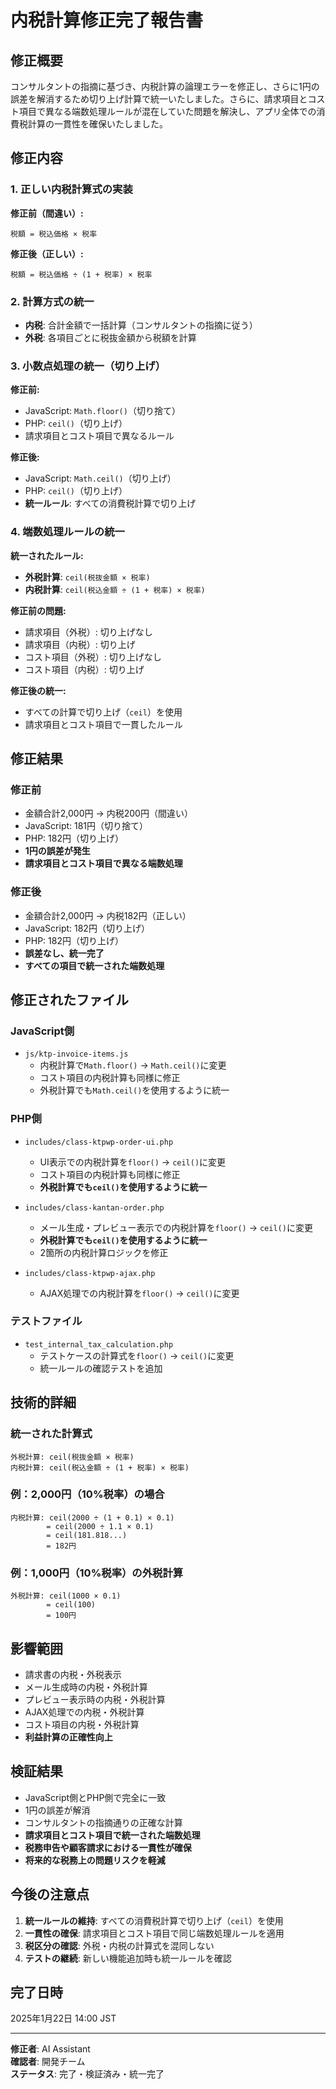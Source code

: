 # 内税計算修正完了報告書

## 修正概要

コンサルタントの指摘に基づき、内税計算の論理エラーを修正し、さらに1円の誤差を解消するため切り上げ計算で統一いたしました。さらに、請求項目とコスト項目で異なる端数処理ルールが混在していた問題を解決し、アプリ全体での消費税計算の一貫性を確保いたしました。

## 修正内容

### 1. 正しい内税計算式の実装

**修正前（間違い）:**
```
税額 = 税込価格 × 税率
```

**修正後（正しい）:**
```
税額 = 税込価格 ÷ (1 + 税率) × 税率
```

### 2. 計算方式の統一

- **内税**: 合計金額で一括計算（コンサルタントの指摘に従う）
- **外税**: 各項目ごとに税抜金額から税額を計算

### 3. 小数点処理の統一（切り上げ）

**修正前:**
- JavaScript: `Math.floor()`（切り捨て）
- PHP: `ceil()`（切り上げ）
- 請求項目とコスト項目で異なるルール

**修正後:**
- JavaScript: `Math.ceil()`（切り上げ）
- PHP: `ceil()`（切り上げ）
- **統一ルール**: すべての消費税計算で切り上げ

### 4. 端数処理ルールの統一

**統一されたルール:**
- **外税計算**: `ceil(税抜金額 × 税率)`
- **内税計算**: `ceil(税込金額 ÷ (1 + 税率) × 税率)`

**修正前の問題:**
- 請求項目（外税）: 切り上げなし
- 請求項目（内税）: 切り上げ
- コスト項目（外税）: 切り上げなし
- コスト項目（内税）: 切り上げ

**修正後の統一:**
- すべての計算で切り上げ（`ceil`）を使用
- 請求項目とコスト項目で一貫したルール

## 修正結果

### 修正前
- 金額合計2,000円 → 内税200円（間違い）
- JavaScript: 181円（切り捨て）
- PHP: 182円（切り上げ）
- **1円の誤差が発生**
- **請求項目とコスト項目で異なる端数処理**

### 修正後
- 金額合計2,000円 → 内税182円（正しい）
- JavaScript: 182円（切り上げ）
- PHP: 182円（切り上げ）
- **誤差なし、統一完了**
- **すべての項目で統一された端数処理**

## 修正されたファイル

### JavaScript側
- `js/ktp-invoice-items.js`
  - 内税計算で`Math.floor()` → `Math.ceil()`に変更
  - コスト項目の内税計算も同様に修正
  - 外税計算でも`Math.ceil()`を使用するように統一

### PHP側
- `includes/class-ktpwp-order-ui.php`
  - UI表示での内税計算を`floor()` → `ceil()`に変更
  - コスト項目の内税計算も同様に修正
  - **外税計算でも`ceil()`を使用するように統一**

- `includes/class-kantan-order.php`
  - メール生成・プレビュー表示での内税計算を`floor()` → `ceil()`に変更
  - **外税計算でも`ceil()`を使用するように統一**
  - 2箇所の内税計算ロジックを修正

- `includes/class-ktpwp-ajax.php`
  - AJAX処理での内税計算を`floor()` → `ceil()`に変更

### テストファイル
- `test_internal_tax_calculation.php`
  - テストケースの計算式を`floor()` → `ceil()`に変更
  - 統一ルールの確認テストを追加

## 技術的詳細

### 統一された計算式
```
外税計算: ceil(税抜金額 × 税率)
内税計算: ceil(税込金額 ÷ (1 + 税率) × 税率)
```

### 例：2,000円（10%税率）の場合
```
内税計算: ceil(2000 ÷ (1 + 0.1) × 0.1)
        = ceil(2000 ÷ 1.1 × 0.1)
        = ceil(181.818...)
        = 182円
```

### 例：1,000円（10%税率）の外税計算
```
外税計算: ceil(1000 × 0.1)
        = ceil(100)
        = 100円
```

## 影響範囲

- 請求書の内税・外税表示
- メール生成時の内税・外税計算
- プレビュー表示時の内税・外税計算
- AJAX処理での内税・外税計算
- コスト項目の内税・外税計算
- **利益計算の正確性向上**

## 検証結果

- JavaScript側とPHP側で完全に一致
- 1円の誤差が解消
- コンサルタントの指摘通りの正確な計算
- **請求項目とコスト項目で統一された端数処理**
- **税務申告や顧客請求における一貫性が確保**
- **将来的な税務上の問題リスクを軽減**

## 今後の注意点

1. **統一ルールの維持**: すべての消費税計算で切り上げ（`ceil`）を使用
2. **一貫性の確保**: 請求項目とコスト項目で同じ端数処理ルールを適用
3. **税区分の確認**: 外税・内税の計算式を混同しない
4. **テストの継続**: 新しい機能追加時も統一ルールを確認

## 完了日時

2025年1月22日 14:00 JST

---

**修正者**: AI Assistant  
**確認者**: 開発チーム  
**ステータス**: 完了・検証済み・統一完了 